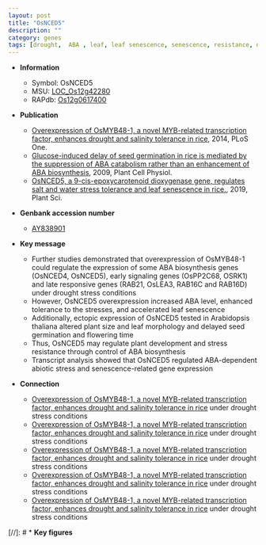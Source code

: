 ```yaml
---
layout: post
title: "OsNCED5"
description: ""
category: genes
tags: [drought,  ABA , leaf, leaf senescence, senescence, resistance, development, seed, seed germination, tolerance, abiotic stress, stress, biotic stress, ABA, plant development, flowering time, ABA biosynthesis]
---
```


* **Information**  
    + Symbol: OsNCED5  
    + MSU: [LOC_Os12g42280](http://rice.plantbiology.msu.edu/cgi-bin/ORF_infopage.cgi?orf=LOC_Os12g42280)  
    + RAPdb: [Os12g0617400](http://rapdb.dna.affrc.go.jp/viewer/gbrowse_details/irgsp1?name=Os12g0617400)  

* **Publication**  
    + [Overexpression of OsMYB48-1, a novel MYB-related transcription factor, enhances drought and salinity tolerance in rice](http://www.ncbi.nlm.nih.gov/pubmed?term=Overexpression+of+OsMYB48-1,+a+novel+MYB-related+transcription+factor,+enhances+drought+and+salinity+tolerance+in+rice%5BTitle%5D), 2014, PLoS One.
    + [Glucose-induced delay of seed germination in rice is mediated by the suppression of ABA catabolism rather than an enhancement of ABA biosynthesis](http://www.ncbi.nlm.nih.gov/pubmed?term=Glucose-induced+delay+of+seed+germination+in+rice+is+mediated+by+the+suppression+of+ABA+catabolism+rather+than+an+enhancement+of+ABA+biosynthesis%5BTitle%5D), 2009, Plant Cell Physiol.
    + [OsNCED5, a 9-cis-epoxycarotenoid dioxygenase gene, regulates salt and water stress tolerance and leaf senescence in rice.](http://www.ncbi.nlm.nih.gov/pubmed?term=OsNCED5,+a+9-cis-epoxycarotenoid+dioxygenase+gene,+regulates+salt+and+water+stress+tolerance+and+leaf+senescence+in+rice.%5BTitle%5D), 2019, Plant Sci.

* **Genbank accession number**  
    + [AY838901](http://www.ncbi.nlm.nih.gov/nuccore/AY838901)

* **Key message**  
    + Further studies demonstrated that overexpression of OsMYB48-1 could regulate the expression of some ABA biosynthesis genes (OsNCED4, OsNCED5), early signaling genes (OsPP2C68, OSRK1) and late responsive genes (RAB21, OsLEA3, RAB16C and RAB16D) under drought stress conditions
    + However, OsNCED5 overexpression increased ABA level, enhanced tolerance to the stresses, and accelerated leaf senescence
    + Additionally, ectopic expression of OsNCED5 tested in Arabidopsis thaliana altered plant size and leaf morphology and delayed seed germination and flowering time
    + Thus, OsNCED5 may regulate plant development and stress resistance through control of ABA biosynthesis
    + Transcript analysis showed that OsNCED5 regulated ABA-dependent abiotic stress and senescence-related gene expression

* **Connection**  
    + [Overexpression of OsMYB48-1, a novel MYB-related transcription factor, enhances drought and salinity tolerance in rice](RAB21,+OsLEA3,+RAB16C+and+RAB16D) under drought stress conditions
    + [Overexpression of OsMYB48-1, a novel MYB-related transcription factor, enhances drought and salinity tolerance in rice](RAB21,+OsLEA3,+RAB16C+and+RAB16D) under drought stress conditions
    + [Overexpression of OsMYB48-1, a novel MYB-related transcription factor, enhances drought and salinity tolerance in rice](RAB21,+OsLEA3,+RAB16C+and+RAB16D) under drought stress conditions
    + [Overexpression of OsMYB48-1, a novel MYB-related transcription factor, enhances drought and salinity tolerance in rice](RAB21,+OsLEA3,+RAB16C+and+RAB16D) under drought stress conditions
    + [Overexpression of OsMYB48-1, a novel MYB-related transcription factor, enhances drought and salinity tolerance in rice](RAB21,+OsLEA3,+RAB16C+and+RAB16D) under drought stress conditions

[//]: # * **Key figures**  


